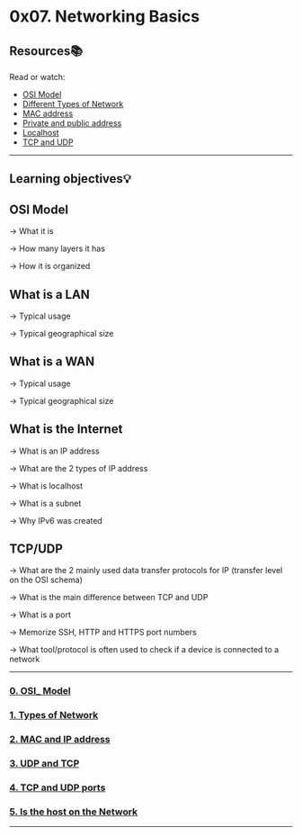# 0x07. Networking Basics

## Resources:books:
Read or watch:
* [OSI Model](https://en.wikipedia.org/wiki/OSI_model)
* [Different Types of Network](https://www.lifewire.com/lans-wans-and-other-area-networks-817376)
* [MAC address](https://whatismyipaddress.com/mac-address)
* [Private and public address](https://www.iplocation.net/public-vs-private-ip-address)
* [Localhost](https://whatismyipaddress.com/localhost)
* [TCP and UDP](https://www.howtogeek.com/190014/htg-explains-what-is-the-difference-between-tcp-and-udp/)

----
## Learning objectives:bulb:


## **OSI Model**

-> What it is

-> How many layers it has

-> How it is organized

## **What is a LAN**

-> Typical usage

-> Typical geographical size

## **What is a WAN**

-> Typical usage

-> Typical geographical size

## **What is the Internet**

-> What is an IP address

-> What are the 2 types of IP address

-> What is localhost

-> What is a subnet

-> Why IPv6 was created

## **TCP/UDP**

-> What are the 2 mainly used data transfer protocols for IP (transfer level on the OSI schema)

-> What is the main difference between TCP and UDP

-> What is a port

-> Memorize SSH, HTTP and HTTPS port numbers

-> What tool/protocol is often used to check if a device is connected to a network


---

### [0. OSI_ Model](./0-OSI_model)

### [1. Types of Network](./1-types_of_network)

### [2. MAC and IP address](./2-MAC_and_IP_address)

### [3. UDP and TCP](./3-UDP_and_TCP)

### [4. TCP and UDP ports](./4-TCP_and_UDP_ports)

### [5. Is the host on the Network](./5-is_the_host_on_the_network)

------




